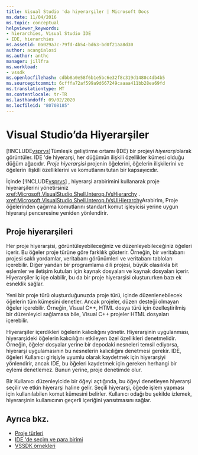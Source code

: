 ```yaml
---
title: Visual Studio 'da hiyerarşiler | Microsoft Docs
ms.date: 11/04/2016
ms.topic: conceptual
helpviewer_keywords:
- hierarchies, Visual Studio IDE
- IDE, hierarchies
ms.assetid: 0a029a7c-79fd-4b54-bd63-bd0f21aa8d30
author: acangialosi
ms.author: anthc
manager: jillfra
ms.workload:
- vssdk
ms.openlocfilehash: cdbb8a0e58f6b1e5bc6e32f8c319d1480c4db4b5
ms.sourcegitcommit: 6cfffa72af599a9d667249caaaa411bb28ea69fd
ms.translationtype: MT
ms.contentlocale: tr-TR
ms.lasthandoff: 09/02/2020
ms.locfileid: "80708185"
---
```

# <a name="hierarchies-in-visual-studio"></a>Visual Studio’da Hiyerarşiler
[!INCLUDE[vsprvs](../../code-quality/includes/vsprvs_md.md)]Tümleşik geliştirme ortamı (IDE) bir projeyi *hiyerarşi*olarak görüntüler. IDE 'de hiyerarşi, her düğümün ilişkili özellikler kümesi olduğu düğüm ağacıdır. *Proje hiyerarşisi* projenin öğelerini, öğelerin ilişkilerini ve öğelerin ilişkili özelliklerini ve komutlarını tutan bir kapsayıcıdır.

 İçinde [!INCLUDE[vsprvs](../../code-quality/includes/vsprvs_md.md)] , hiyerarşi arabirimini kullanarak proje hiyerarşilerini yönetirsiniz <xref:Microsoft.VisualStudio.Shell.Interop.IVsHierarchy> . <xref:Microsoft.VisualStudio.Shell.Interop.IVsUIHierarchy>Arabirim, Proje öğelerinden çağırma komutlarını standart komut işleyicisi yerine uygun hiyerarşi penceresine yeniden yönlendirir.

## <a name="project-hierarchies"></a>Proje hiyerarşileri
 Her proje hiyerarşisi, görüntüleyebileceğiniz ve düzenleyebileceğiniz öğeleri içerir. Bu öğeler proje türüne göre farklılık gösterir. Örneğin, bir veritabanı projesi saklı yordamlar, veritabanı görünümleri ve veritabanı tabloları içerebilir. Diğer yandan bir programlama dili projesi, büyük olasılıkla bit eşlemler ve iletişim kutuları için kaynak dosyaları ve kaynak dosyaları içerir. Hiyerarşiler iç içe olabilir, bu da bir proje hiyerarşisi oluştururken bazı ek esneklik sağlar.

 Yeni bir proje türü oluşturduğunuzda proje türü, içinde düzenlenebilecek öğelerin tüm kümesini denetler. Ancak projeler, düzen desteği olmayan öğeler içerebilir. Örneğin, Visual C++, HTML dosya türü için özelleştirilmiş bir düzenleyici sağlamasa bile, Visual C++ projeler HTML dosyaları içerebilir.

 Hiyerarşiler içerdikleri öğelerin kalıcılığını yönetir. Hiyerarşinin uygulanması, hiyerarşideki öğelerin kalıcılığını etkileyen özel özellikleri denetmelidir. Örneğin, öğeler dosyalar yerine bir depodaki nesneleri temsil ediyorsa, hiyerarşi uygulamasının bu nesnelerin kalıcılığını denetmesi gerekir. IDE, öğeleri Kullanıcı girişiyle uyumlu olarak kaydetmek için hiyerarşiyi yönlendirir, ancak IDE, bu öğeleri kaydetmek için gereken herhangi bir eylemi denetlemez. Bunun yerine, proje denetimde olur.

 Bir Kullanıcı düzenleyicide bir öğeyi açtığında, bu öğeyi denetleyen hiyerarşi seçilir ve etkin hiyerarşi haline gelir. Seçili hiyerarşi, öğede işlem yapması için kullanılabilen komut kümesini belirler. Kullanıcı odağı bu şekilde izlemek, hiyerarşinin kullanıcının geçerli içeriğini yansıtmasını sağlar.

## <a name="see-also"></a>Ayrıca bkz.
- [Proje türleri](../../extensibility/internals/project-types.md)
- [IDE 'de seçim ve para birimi](../../extensibility/internals/selection-and-currency-in-the-ide.md)
- [VSSDK örnekleri](https://github.com/Microsoft/VSSDK-Extensibility-Samples)
